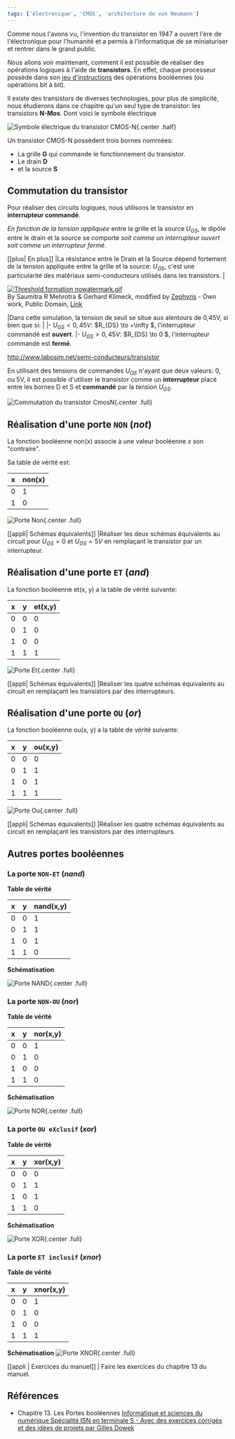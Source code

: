 ```yaml
---
tags: ['électronique', 'CMOS', 'architecture de von Neumann']
---
```


Comme nous l'avons vu, l'invention du transistor en 1947 a ouvert l'ère de l'électronique pour l'humanité et a permis à l'informatique de se miniaturiser et rentrer dans le grand public.

Nous allons voir maintenant, comment il est possible de réaliser des opérations logiques à l'aide de **transistors**. En effet, chaque processeur possède dans son [jeu d'instructions](https://fr.wikipedia.org/wiki/Assembleur#Instructions_machine) des opérations booléennes (ou opérations bit à bit).

Il existe des transistors de diverses technologies, pour plus de simplicité, nous étudierons dans ce chapitre qu'un seul type de transistor: les transistors **N-Mos**. Dont voici le symbole électrique

![Symbole électrique du transistor CMOS-N](/images/CMOS-N-Transistor.svg){.center .half}

Un transistor CMOS-N possèdent trois bornes nommées:

-   La grille **G** qui commande le fonctionnement du transistor.
-   Le drain **D**
-   et la source **S**


## Commutation du transistor

Pour réaliser des circuits logiques, nous utilisons le transistor en **interrupteur commandé**.

*En fonction de la tension appliquée* entre la grille et la source $U_{GS}$, le dipôle entre le drain et la source se comporte *soit comme un interrupteur ouvert soit comme un interrupteur fermé*.

[[plus| En plus]]
|La résistance entre le Drain et la Source dépend fortement de la tension appliquée entre la grille et la source: $U_{GS}$, c'est une particularité des matériaux semi-conducteurs utilisés dans les transistors.
|<p><a href="https://commons.wikimedia.org/wiki/File:Threshold_formation_nowatermark.gif#/media/File:Threshold_formation_nowatermark.gif"><img class="center" src="https://upload.wikimedia.org/wikipedia/commons/4/43/Threshold_formation_nowatermark.gif" alt="Threshold formation nowatermark.gif"></a><br>By Saumitra R Mehrotra &amp; Gerhard Klimeck, modified by <a href="//commons.wikimedia.org/wiki/User:Zephyris" title="User:Zephyris">Zephyris</a> - <span class="int-own-work" lang="en">Own work</span>, Public Domain, <a href="https://commons.wikimedia.org/w/index.php?curid=11299479">Link</a></p>
|Dans cette simulation, la tension de seuil se situe aux alentours de 0,45V, si bien que si:
|
|- $U_{GS} < 0,45 V$: $R_{DS} \to +\infty $, l'interrupteur commandé est **ouvert**.
|- $U_{GS} > 0,45 V$: $R_{DS} \to 0 $, l'interrupteur commandé est **fermé**.


http://www.labosim.net/semi-conducteurs/transistor


En utilisant des tensions de commandes $U_{GS}$ n'ayant que deux valeurs: 0, ou 5V, il est possible d'utiliser le transistor comme un **interrupteur** placé entre les bornes D et S et **commandé** par la tension $U_{GS}$.

![Commutation du transistor CmosN](./images/CMOS-N-Commutation.svg){.center .full}

## Réalisation d'une porte `NON` (_not_)

La fonction booléenne non(x) associe à une valeur booléenne $x$ son "contraire".

Sa table de vérité est:

| x   | non(x) |
| --- | ------ |
| 0   | 1      |
| 1   | 0      |

![Porte Non](./images/CMOS-N-PorteNot.svg){.center .full}

[[appli| Schémas équivalents]]
|Réaliser les deux schémas équivalents au circuit pour $U_{GS} = 0$ et $U_{GS} = 5V$ en remplaçant le transistor par un interrupteur.

## Réalisation d'une porte `ET` (_and_)

La fonction booléenne et(x, y) a la table de vérité suivante:

| x   | y   | et(x,y) |
| --- | --- | ------- |
| 0   | 0   | 0       |
| 0   | 1   | 0       |
| 1   | 0   | 0       |
| 1   | 1   | 1       |

![Porte Et](./images/CMOS-N-PorteAnd.svg){.center .full}

[[appli| Schémas équivalents]]
|Réaliser les quatre schémas équivalents au circuit en remplaçant les transistors par des interrupteurs.

## Réalisation d'une porte `OU` (_or_)

La fonction booléenne ou(x, y) a la table de vérité suivante:

| x   | y   | ou(x,y) |
| --- | --- | ------- |
| 0   | 0   | 0       |
| 0   | 1   | 1       |
| 1   | 0   | 1       |
| 1   | 1   | 1       |

![Porte Ou](./images/CMOS-N-PorteOr.svg){.center .full}

[[appli| Schémas équivalents]]
|Réaliser les quatre schémas équivalents au circuit en remplaçant les transistors par des interrupteurs.

## Autres portes booléennes

### La porte `NON-ET` (_nand_)

<div class="row">
<div class="col">

**Table de vérité**

| x   | y   | nand(x,y) |
| --- | --- | --------- |
| 0   | 0   | 1         |
| 0   | 1   | 1         |
| 1   | 0   | 1         |
| 1   | 1   | 0         |

</div>
<div class="col">

**Schématisation**

![Porte NAND](./images/Symboles-Logiques-NAND.svg){.center .full}

</div>
</div>

### La porte `NON-OU` (_nor_)

<div class="row">
<div class="col">

**Table de vérité**

| x   | y   | nor(x,y) |
| --- | --- | -------- |
| 0   | 0   | 1        |
| 0   | 1   | 0        |
| 1   | 0   | 0        |
| 1   | 1   | 0        |

</div>
<div class="col">

**Schématisation**

![Porte NOR](./images/Symboles-Logiques-NOR.svg){.center .full}
</div>
</div>

### La porte `OU eXclusif` (_xor_)

<div class="row">
<div class="col">

**Table de vérité**

| x   | y   | xor(x,y) |
| --- | --- | -------- |
| 0   | 0   | 0        |
| 0   | 1   | 1        |
| 1   | 0   | 1        |
| 1   | 1   | 0        |

</div>
<div class="col">

**Schématisation**

![Porte XOR](./images/Symboles-Logiques-XOR.svg){.center .full}

</div>
</div>

### La porte `ET inclusif` (_xnor_)

<div class="row">
<div class="col">

**Table de vérité**

| x   | y   | xnor(x,y) |
| --- | --- | --------- |
| 0   | 0   | 1         |
| 0   | 1   | 0         |
| 1   | 0   | 0         |
| 1   | 1   | 1         |

</div>
<div class="col">

**Schématisation**
![Porte XNOR](./images/Symboles-Logiques-XNOR.svg){.center .full}

</div>
</div>

[[appli | Exercices du manuel]]
| Faire les exercices du chapitre 13 du manuel.



## Références

-   Chapitre 13. Les Portes booléennes  [Informatique et sciences du numérique Spécialité ISN en terminale S - Avec des exercices corrigés et des idées de projets par Gilles Dowek](http://www.editions-eyrolles.com/Livre/9782212135435/)
